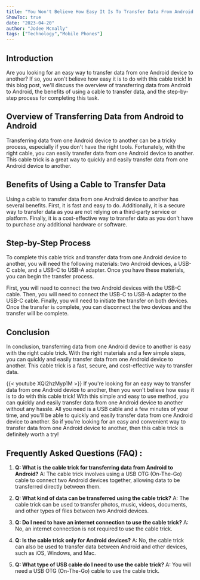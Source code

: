```yaml
---
title: "You Won't Believe How Easy It Is To Transfer Data From Android To Android With This Cable Trick!"
ShowToc: true 
date: "2023-04-20"
author: "Jodee Mcnally" 
tags: ["Technology","Mobile Phones"]
---
```

## Introduction
Are you looking for an easy way to transfer data from one Android device to another? If so, you won't believe how easy it is to do with this cable trick! In this blog post, we'll discuss the overview of transferring data from Android to Android, the benefits of using a cable to transfer data, and the step-by-step process for completing this task.

## Overview of Transferring Data from Android to Android
Transferring data from one Android device to another can be a tricky process, especially if you don't have the right tools. Fortunately, with the right cable, you can easily transfer data from one Android device to another. This cable trick is a great way to quickly and easily transfer data from one Android device to another.

## Benefits of Using a Cable to Transfer Data
Using a cable to transfer data from one Android device to another has several benefits. First, it is fast and easy to do. Additionally, it is a secure way to transfer data as you are not relying on a third-party service or platform. Finally, it is a cost-effective way to transfer data as you don't have to purchase any additional hardware or software.

## Step-by-Step Process
To complete this cable trick and transfer data from one Android device to another, you will need the following materials: two Android devices, a USB-C cable, and a USB-C to USB-A adapter. Once you have these materials, you can begin the transfer process.

First, you will need to connect the two Android devices with the USB-C cable. Then, you will need to connect the USB-C to USB-A adapter to the USB-C cable. Finally, you will need to initiate the transfer on both devices. Once the transfer is complete, you can disconnect the two devices and the transfer will be complete.

## Conclusion
In conclusion, transferring data from one Android device to another is easy with the right cable trick. With the right materials and a few simple steps, you can quickly and easily transfer data from one Android device to another. This cable trick is a fast, secure, and cost-effective way to transfer data.

{{< youtube XQl2hzMyp1M >}} 
If you're looking for an easy way to transfer data from one Android device to another, then you won't believe how easy it is to do with this cable trick! With this simple and easy to use method, you can quickly and easily transfer data from one Android device to another without any hassle. All you need is a USB cable and a few minutes of your time, and you'll be able to quickly and easily transfer data from one Android device to another. So if you're looking for an easy and convenient way to transfer data from one Android device to another, then this cable trick is definitely worth a try!

## Frequently Asked Questions (FAQ) :
1. **Q: What is the cable trick for transferring data from Android to Android?**
A: The cable trick involves using a USB OTG (On-The-Go) cable to connect two Android devices together, allowing data to be transferred directly between them.

2. **Q: What kind of data can be transferred using the cable trick?**
A: The cable trick can be used to transfer photos, music, videos, documents, and other types of files between two Android devices.

3. **Q: Do I need to have an internet connection to use the cable trick?**
A: No, an internet connection is not required to use the cable trick.

4. **Q: Is the cable trick only for Android devices?**
A: No, the cable trick can also be used to transfer data between Android and other devices, such as iOS, Windows, and Mac.

5. **Q: What type of USB cable do I need to use the cable trick?**
A: You will need a USB OTG (On-The-Go) cable to use the cable trick.


